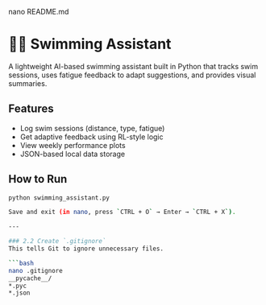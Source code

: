nano README.md
# 🏊‍♂️ Swimming Assistant

A lightweight AI-based swimming assistant built in Python that tracks swim sessions, uses fatigue feedback to adapt suggestions, and provides visual summaries.

## Features
- Log swim sessions (distance, type, fatigue)
- Get adaptive feedback using RL-style logic
- View weekly performance plots
- JSON-based local data storage

## How to Run
```bash
python swimming_assistant.py

Save and exit (in nano, press `CTRL + O` → Enter → `CTRL + X`).

---

### 2.2 Create `.gitignore`
This tells Git to ignore unnecessary files.

```bash
nano .gitignore
__pycache__/
*.pyc
*.json
